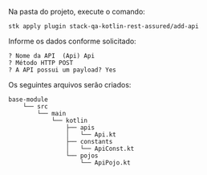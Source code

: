 Na pasta do projeto, execute o comando:

```shell
stk apply plugin stack-qa-kotlin-rest-assured/add-api
```

Informe os dados conforme solicitado:

```shell
? Nome da API  (Api) Api
? Método HTTP POST
? A API possui um payload? Yes
```

Os seguintes arquivos serão criados:

```
base-module
    └── src
        └── main
            └── kotlin
                ├── apis
                │   └── Api.kt
                ├── constants
                │   └── ApiConst.kt
                └── pojos
                    └── ApiPojo.kt
```